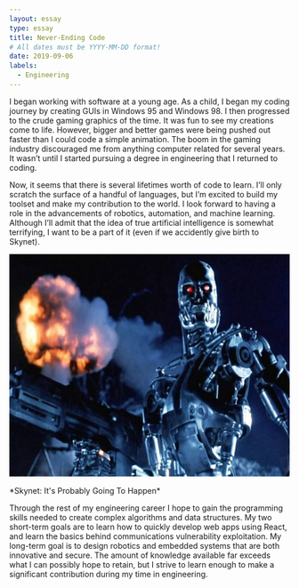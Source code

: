 ```yaml
---
layout: essay
type: essay
title: Never-Ending Code
# All dates must be YYYY-MM-DD format!
date: 2019-09-06
labels:
  - Engineering
---
```




I began working with software at a young age. As a child, I began my coding journey by creating GUIs in Windows 95 and Windows 98. I then progressed to the crude gaming graphics of the time. It was fun to see my creations come to life. However, bigger and better games were being pushed out faster than I could code a simple animation. The boom in the gaming industry discouraged me from anything computer related for several years. It wasn’t until I started pursuing a degree in engineering that I returned to coding.

Now, it seems that there is several lifetimes worth of code to learn. I’ll only scratch the surface of a handful of languages, but I’m excited to build my toolset and make my contribution to the world. I look forward to having a role in the advancements of robotics, automation, and machine learning. Although I’ll admit that the idea of true artificial intelligence is somewhat terrifying, I want to be a part of it (even if we accidently give birth to Skynet).

<img src="../images/terminator.jpg" width="600" height="400">
<p>*Skynet: It's Probably Going To Happen*</p>

Through the rest of my engineering career I hope to gain the programming skills needed to create complex algorithms and data structures. My two short-term goals are to learn how to quickly develop web apps using React, and learn the basics behind communications vulnerability exploitation. My long-term goal is to design robotics and embedded systems that are both innovative and secure. The amount of knowledge available far exceeds what I can possibly hope to retain, but I strive to learn enough to make a significant contribution during my time in engineering. 


